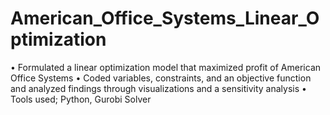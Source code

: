# American_Office_Systems_Linear_Optimization
•	Formulated a linear optimization model that maximized profit of American Office Systems 
•	Coded variables, constraints, and an objective function and analyzed findings through visualizations and a sensitivity analysis
•	Tools used; Python, Gurobi Solver
